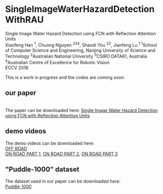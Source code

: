 # SingleImageWaterHazardDetectionWithRAU
Single Image Water Hazard Detection using FCN with Reflection Attention Units
<br> Xiaofeng Han <sup>1</sup>, Chuong Nguyen <sup>234</sup>, Shaodi You <sup>23</sup>, Jianfeng Lu <sup>1</sup>
<bt> <sup>1</sup>School of Computer Science and Engineering, Nanjing University of Science and Technology
<bt> <sup>2</sup>Australian National University
<bt> <sup>3</sup>CSIRO DATA61, Australia
<bt> <sup>4</sup>Australian Centre of Excellence for Robotic Vision
<br> ECCV 2018

This is a work in progress and the codes are coming soon.
## our paper
<br>The paper can be downloaded here: [Single Image Water Hazard Detection using FCN with Reflection Attention Units](https://cloudstor.aarnet.edu.au/sender/download.php?token=f7fe4dfc-4401-a50e-79d8-02bfe704639a&files_ids=3603632)

## demo videos
The demo videos can be downloaded here:
<br> [OFF ROAD](https://cloudstor.aarnet.edu.au/sender/download.php?token=eb193476-5adb-7c5a-0e03-c69e94414f1e&files_ids=3552872)
<br> [ON ROAD PART 1](https://cloudstor.aarnet.edu.au/sender/download.php?token=eb193476-5adb-7c5a-0e03-c69e94414f1e&files_ids=3552873), [ON ROAD PART 2](https://cloudstor.aarnet.edu.au/sender/download.php?token=eb193476-5adb-7c5a-0e03-c69e94414f1e&files_ids=3552882), [ON ROAD PART 3](https://cloudstor.aarnet.edu.au/sender/download.php?token=eb193476-5adb-7c5a-0e03-c69e94414f1e&files_ids=3552892)

## "Puddle-1000" dataset
The dataset used in our paper can be downloaded here:
<br>[Puddle-1000](https://cloudstor.aarnet.edu.au/sender/download.php?token=a2f853e5-68e5-2093-d660-c8352d10f30d&files_ids=3603623)
